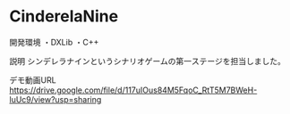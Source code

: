 # CinderelaNine

開発環境
・DXLib
・C++

説明
シンデレラナインというシナリオゲームの第一ステージを担当しました。

デモ動画URL
https://drive.google.com/file/d/117uIOus84M5FqoC_RtT5M7BWeH-luUc9/view?usp=sharing


